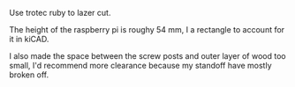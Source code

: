 Use trotec ruby to lazer cut.

The height of the raspberry pi is roughy 54 mm, I a rectangle to account for it in kiCAD.

I also made the space between the screw posts and outer layer of wood too small, I'd recommend more clearance because my standoff have mostly broken off.


